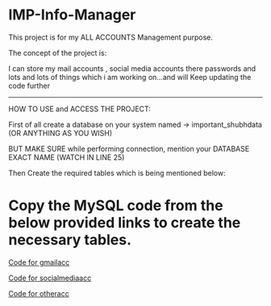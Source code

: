 # IMP-Info-Manager

This project is for my ALL ACCOUNTS Management purpose. <br>

The concept of the project is: <br>

I can store my mail accounts , social media accounts there passwords and lots and lots of things
which i am working on...and will Keep updating the code further 


<hr>


HOW TO USE and ACCESS THE PROJECT: <br>


First of all create a database on your system named -> important_shubhdata (OR ANYTHING AS YOU WISH)<br>

BUT MAKE SURE while performing connection, mention your DATABASE EXACT NAME (WATCH IN LINE 25) <br>


Then Create the required tables which is being mentioned below: <br>


# Copy the MySQL code from the below provided links to create the necessary tables.


<a href="https://drive.google.com/file/d/1WSplabRvW63c35D0NzYHvvz08EM4aTrx/view?usp=drive_link" target="_blank">Code for gmailacc</a>

<a href="https://drive.google.com/file/d/1QorJxs9uPhfOU4lb8liR-Kpylo2tAtmb/view?usp=drive_link" target="_blank">Code for socialmediaacc</a>

<a href="https://drive.google.com/file/d/1SS7fJsvObul1Mnm_9nwSvxdLjebpGrsH/view?usp=drive_link" target="_blank">Code for otheracc</a>
